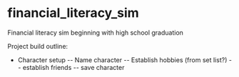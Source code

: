 # financial_literacy_sim
Financial literacy sim beginning with high school graduation

Project build outline:

- Character setup
-- Name character
-- Establish hobbies (from set list?)
-- establish friends
-- save character

